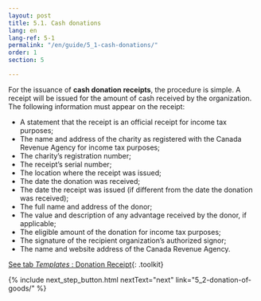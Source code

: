 ```yaml
---
layout: post
title: 5.1. Cash donations
lang: en
lang-ref: 5-1
permalink: "/en/guide/5_1-cash-donations/"
order: 1
section: 5

---
```

For the issuance of **cash donation receipts**, the procedure is simple. A receipt will be issued for the amount of cash received by the organization. The following information must appear on the receipt: 

* A statement that the receipt is an official receipt for income tax purposes;
* The name and address of the charity as registered with the Canada Revenue Agency for income tax purposes;
* The charity’s registration number;
* The receipt’s serial number;
* The location where the receipt was issued;
* The date the donation was received;
* The date the receipt was issued (if different from the date the donation was received);
* The full name and address of the donor;
* The value and description of any advantage received by the donor, if applicable;
* The eligible amount of the donation for income tax purposes;
* The signature of the recipient organization’s authorized signor;
* The name and website address of the Canada Revenue Agency.

[See tab _Templates_ : Donation Receipt]({{site.baseurl}}/en/toolkit/templates/){: .toolkit}

{% include next_step_button.html nextText="next" link="5_2-donation-of-goods/" %}